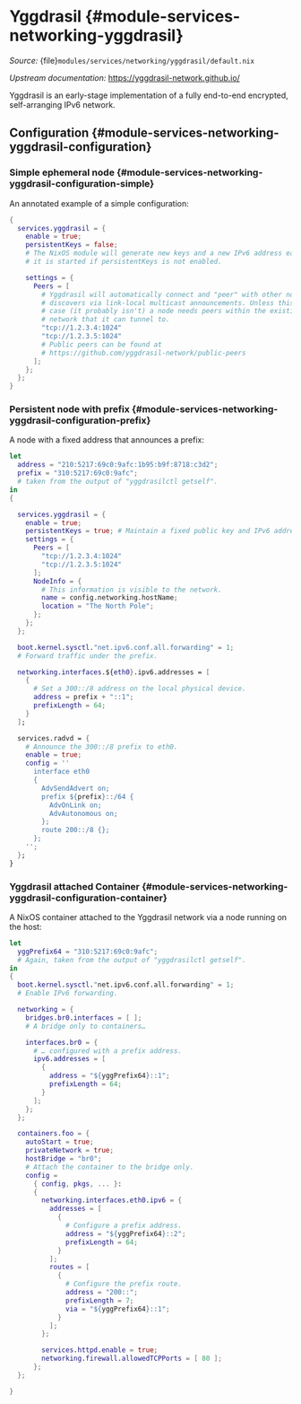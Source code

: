 # Yggdrasil {#module-services-networking-yggdrasil}

*Source:* {file}`modules/services/networking/yggdrasil/default.nix`

*Upstream documentation:* <https://yggdrasil-network.github.io/>

Yggdrasil is an early-stage implementation of a fully end-to-end encrypted,
self-arranging IPv6 network.

## Configuration {#module-services-networking-yggdrasil-configuration}

### Simple ephemeral node {#module-services-networking-yggdrasil-configuration-simple}

An annotated example of a simple configuration:
```nix
{
  services.yggdrasil = {
    enable = true;
    persistentKeys = false;
    # The NixOS module will generate new keys and a new IPv6 address each time
    # it is started if persistentKeys is not enabled.

    settings = {
      Peers = [
        # Yggdrasil will automatically connect and "peer" with other nodes it
        # discovers via link-local multicast announcements. Unless this is the
        # case (it probably isn't) a node needs peers within the existing
        # network that it can tunnel to.
        "tcp://1.2.3.4:1024"
        "tcp://1.2.3.5:1024"
        # Public peers can be found at
        # https://github.com/yggdrasil-network/public-peers
      ];
    };
  };
}
```

### Persistent node with prefix {#module-services-networking-yggdrasil-configuration-prefix}

A node with a fixed address that announces a prefix:
```nix
let
  address = "210:5217:69c0:9afc:1b95:b9f:8718:c3d2";
  prefix = "310:5217:69c0:9afc";
  # taken from the output of "yggdrasilctl getself".
in
{

  services.yggdrasil = {
    enable = true;
    persistentKeys = true; # Maintain a fixed public key and IPv6 address.
    settings = {
      Peers = [
        "tcp://1.2.3.4:1024"
        "tcp://1.2.3.5:1024"
      ];
      NodeInfo = {
        # This information is visible to the network.
        name = config.networking.hostName;
        location = "The North Pole";
      };
    };
  };

  boot.kernel.sysctl."net.ipv6.conf.all.forwarding" = 1;
  # Forward traffic under the prefix.

  networking.interfaces.${eth0}.ipv6.addresses = [
    {
      # Set a 300::/8 address on the local physical device.
      address = prefix + "::1";
      prefixLength = 64;
    }
  ];

  services.radvd = {
    # Announce the 300::/8 prefix to eth0.
    enable = true;
    config = ''
      interface eth0
      {
        AdvSendAdvert on;
        prefix ${prefix}::/64 {
          AdvOnLink on;
          AdvAutonomous on;
        };
        route 200::/8 {};
      };
    '';
  };
}
```

### Yggdrasil attached Container {#module-services-networking-yggdrasil-configuration-container}

A NixOS container attached to the Yggdrasil network via a node running on the
host:
```nix
let
  yggPrefix64 = "310:5217:69c0:9afc";
  # Again, taken from the output of "yggdrasilctl getself".
in
{
  boot.kernel.sysctl."net.ipv6.conf.all.forwarding" = 1;
  # Enable IPv6 forwarding.

  networking = {
    bridges.br0.interfaces = [ ];
    # A bridge only to containers…

    interfaces.br0 = {
      # … configured with a prefix address.
      ipv6.addresses = [
        {
          address = "${yggPrefix64}::1";
          prefixLength = 64;
        }
      ];
    };
  };

  containers.foo = {
    autoStart = true;
    privateNetwork = true;
    hostBridge = "br0";
    # Attach the container to the bridge only.
    config =
      { config, pkgs, ... }:
      {
        networking.interfaces.eth0.ipv6 = {
          addresses = [
            {
              # Configure a prefix address.
              address = "${yggPrefix64}::2";
              prefixLength = 64;
            }
          ];
          routes = [
            {
              # Configure the prefix route.
              address = "200::";
              prefixLength = 7;
              via = "${yggPrefix64}::1";
            }
          ];
        };

        services.httpd.enable = true;
        networking.firewall.allowedTCPPorts = [ 80 ];
      };
  };

}
```
